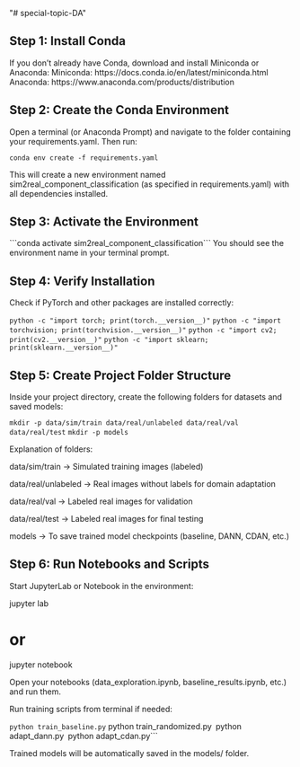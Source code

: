 "# special-topic-DA" 
<h2>Step 1: Install Conda</h2>
If you don’t already have Conda, download and install Miniconda or Anaconda:
Miniconda: https://docs.conda.io/en/latest/miniconda.html
Anaconda: https://www.anaconda.com/products/distribution

<h2>Step 2: Create the Conda Environment</h2>
Open a terminal (or Anaconda Prompt) and navigate to the folder containing your requirements.yaml. Then run:

```conda env create -f requirements.yaml```

This will create a new environment named sim2real_component_classification (as specified in requirements.yaml) with all dependencies installed.

<h2>Step 3: Activate the Environment</h2>
```conda activate sim2real_component_classification```
You should see the environment name in your terminal prompt.

<h2>Step 4: Verify Installation</h2>

Check if PyTorch and other packages are installed correctly:

```python -c "import torch; print(torch.__version__)"```
```python -c "import torchvision; print(torchvision.__version__)"```
```python -c "import cv2; print(cv2.__version__)"```
```python -c "import sklearn; print(sklearn.__version__)"```

<h2>Step 5: Create Project Folder Structure</h2>

Inside your project directory, create the following folders for datasets and saved models:

```mkdir -p data/sim/train data/real/unlabeled data/real/val data/real/test```
```mkdir -p models```


Explanation of folders:

data/sim/train → Simulated training images (labeled)

data/real/unlabeled → Real images without labels for domain adaptation

data/real/val → Labeled real images for validation

data/real/test → Labeled real images for final testing

models → To save trained model checkpoints (baseline, DANN, CDAN, etc.)

<h2>Step 6: Run Notebooks and Scripts</h2>

Start JupyterLab or Notebook in the environment:

jupyter lab
# or
jupyter notebook


Open your notebooks (data_exploration.ipynb, baseline_results.ipynb, etc.) and run them.

Run training scripts from terminal if needed:

```python train_baseline.py```
python train_randomized.py```
```python adapt_dann.py```
```python adapt_cdan.py```


Trained models will be automatically saved in the models/ folder.
